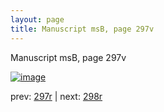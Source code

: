 ```yaml
---
layout: page
title: Manuscript msB, page 297v
---
```


Manuscript msB, page 297v

[![image](http://www.homermultitext.org/iipsrv?OBJ=IIP,1.0&FIF=/project/homer/pyramidal/deepzoom/hmt/vbbifolio/pending/vb_297v_298r.tif&WID=100&CVT=JPEG)](http://www.homermultitext.org/ict2/?urn=urn:cite2:hmt:vbbifolio.pending:vb_297v_298r)

prev:  [297r](../297r) | next:  [298r](../298r)

